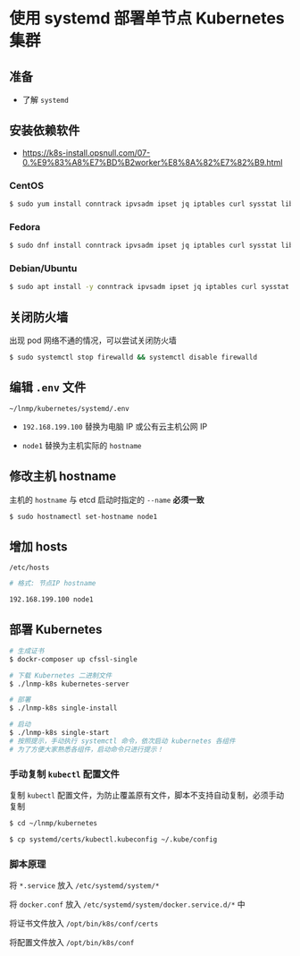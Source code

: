 # 使用 systemd 部署单节点 Kubernetes 集群

## 准备

* 了解 `systemd`

## 安装依赖软件

* https://k8s-install.opsnull.com/07-0.%E9%83%A8%E7%BD%B2worker%E8%8A%82%E7%82%B9.html

### CentOS

```bash
$ sudo yum install conntrack ipvsadm ipset jq iptables curl sysstat libseccomp && sudo /usr/sbin/modprobe ip_vs
```

### Fedora

```bash
$ sudo dnf install conntrack ipvsadm ipset jq iptables curl sysstat libseccomp && sudo /usr/sbin/modprobe ip_vs
```

### Debian/Ubuntu

```bash
$ sudo apt install -y conntrack ipvsadm ipset jq iptables curl sysstat libseccomp2 && sudo /usr/sbin/modprobe ip_vs
```

## 关闭防火墙

出现 pod 网络不通的情况，可以尝试关闭防火墙

```bash
$ sudo systemctl stop firewalld && systemctl disable firewalld
```

## 编辑 `.env` 文件

`~/lnmp/kubernetes/systemd/.env`

* `192.168.199.100` 替换为电脑 IP 或公有云主机公网 IP

* `node1` 替换为主机实际的 `hostname`

## 修改主机 hostname

主机的 `hostname` 与 etcd 启动时指定的 `--name` **必须一致**

```bash
$ sudo hostnamectl set-hostname node1
```

## 增加 hosts

`/etc/hosts`

```bash
# 格式: 节点IP hostname

192.168.199.100 node1
```

## 部署 Kubernetes

```bash
# 生成证书
$ dockr-composer up cfssl-single

# 下载 Kubernetes 二进制文件
$ ./lnmp-k8s kubernetes-server

# 部署
$ ./lnmp-k8s single-install

# 启动
$ ./lnmp-k8s single-start
# 按照提示，手动执行 systemctl 命令，依次启动 kubernetes 各组件
# 为了方便大家熟悉各组件，启动命令只进行提示！
```

### 手动复制 `kubectl` 配置文件

复制 `kubectl` 配置文件，为防止覆盖原有文件，脚本不支持自动复制，必须手动复制

```bash
$ cd ~/lnmp/kubernetes

$ cp systemd/certs/kubectl.kubeconfig ~/.kube/config
```

### 脚本原理

将 `*.service` 放入 `/etc/systemd/system/*`

将 `docker.conf` 放入 `/etc/systemd/system/docker.service.d/*` 中

将证书文件放入 `/opt/bin/k8s/conf/certs`

将配置文件放入 `/opt/bin/k8s/conf`
